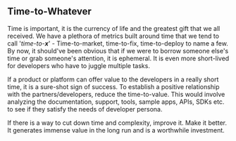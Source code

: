 ## Time-to-Whatever

Time is important, it is the currency of life and the greatest gift that we all received. We have a plethora of metrics built around time that we tend to call  '_time-to-**x**_' - Time-to-market, time-to-fix, time-to-deploy to name a few. By now, it should've been obvious that if we were to borrow someone else's time or grab someone's attention, it is ephemeral. It is even more short-lived for developers who have to juggle multiple tasks. 

If a product or platform can offer value to the developers in a really short time, it is a sure-shot sign of success. To establish a positive relationship with the partners/developers, reduce the time-to-value. This would involve analyzing the documentation, support, tools, sample apps, APIs, SDKs etc. to see if they satisfy the needs of developer persona. 

If there is a way to cut down time and complexity, improve it. Make it better. It generates immense value in the long run and is a worthwhile investment. 
